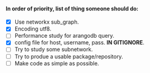 #### In order of priority, list of thing someone should do:

  * [x] Use networkx sub_graph.
  * [x] Encoding utf8.
  * [ ] Performance study for arangodb query.
  * [x] config file for host, username, pass. **IN GITIGNORE**.
  * [ ] Try to study some subnetwork.
  * [ ] Try to produe a usable package/repository.
  * [ ] Make code as simple as possible.
